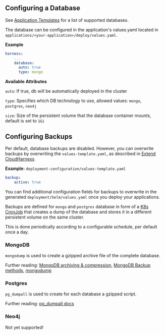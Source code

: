 ## Configuring a Database

See [Application Templates](Application-Templates) for a list of supported databases.

The database can be configured in the application's values.yaml located in `applications/<your-application>/deploy/values.yaml`.


**Example**

```yaml
harness:
    ...
    database:
      auto: true
      type: mongo
```

**Available Attributes**

`auto`: If true, db will be automatically deployed in the cluster

`type`: Specifies which DB technology to use, allowed values: `mongo`, `postgres`, `neo4j`

`size`: Size of the persistent volume that the database container mounts, default is set to `1Gi`


## Configuring Backups

Per default, database backups are disabled. However, you can overwrite backups by overwriting the `values-template.yaml`, as described in [Extend CloudHarness](Extend-CloudHarness#overwrite-helm-chart-configuration).


**Example:**  `deployment-configuration/values-template.yaml`

```yaml
backup:
    active: true
```

You can find additional configuration fields for backups to overwrite in the generated `deployment/helm/values.yaml` once you deploy your applications.

Backups are defined for `mongo` and `postgres` database in form of a [K8s CronJob](https://kubernetes.io/docs/concepts/workloads/controllers/cron-jobs/) that creates a dump of the database and stores it in a different persistent volume on the same cluster.

This is done periodically according to a configurable schedule, per default once a day.



### MongoDB

`mongodump` is used to create a gzipped archive file of the complete database.

Further reading: [MongoDB archiving & compression](https://www.mongodb.com/blog/post/archiving-and-compression-in-mongodb-tools), [MongoDB Backup methods](https://docs.mongodb.com/manual/core/backups/), [mongodump](https://docs.mongodb.com/database-tools/mongodump/)


### Postgres

`pg_dumpall` is used to create for each database a gzipped script.

Further reading: [pg_dumpall docs](https://www.postgresql.org/docs/10/app-pg-dumpall.html)


### Neo4j

Not yet supported!
